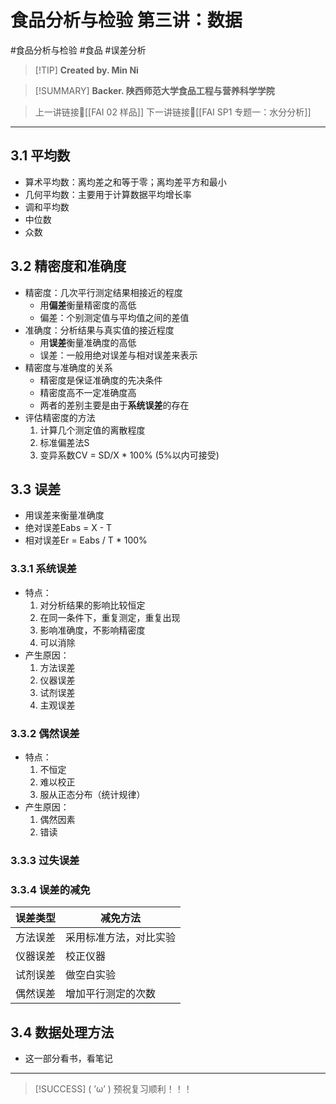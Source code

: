 # 食品分析与检验 第三讲：数据
#食品分析与检验 #食品 #误差分析


> [!TIP] **Created by. Min Ni**

> [!SUMMARY] **Backer. 陕西师范大学食品工程与营养科学学院**

> 上一讲链接🔗[[FAI 02 样品]]
> 下一讲链接🔗[[FAI SP1 专题一：水分分析]]

---
## 3.1 平均数
- 算术平均数：离均差之和等于零；离均差平方和最小
- 几何平均数：主要用于计算数据平均增长率
- 调和平均数
- 中位数
- 众数

## 3.2 精密度和准确度
- 精密度：几次平行测定结果相接近的程度
	- 用**偏差**衡量精密度的高低
	- 偏差：个别测定值与平均值之间的差值
- 准确度：分析结果与真实值的接近程度
	- 用**误差**衡量准确度的高低
	- 误差：一般用绝对误差与相对误差来表示
- 精密度与准确度的关系
	- 精密度是保证准确度的先决条件
	- 精密度高不一定准确度高
	- 两者的差别主要是由于**系统误差**的存在
- 评估精密度的方法
	1. 计算几个测定值的离散程度
	2. 标准偏差法S
	3. 变异系数CV = SD/X * 100% (5%以内可接受)

## 3.3 误差
- 用误差来衡量准确度
- 绝对误差Eabs = X - T
- 相对误差Er = Eabs / T * 100%
### 3.3.1 系统误差
- 特点：
	1. 对分析结果的影响比较恒定
	2. 在同一条件下，重复测定，重复出现
	3. 影响准确度，不影响精密度
	4. 可以消除
- 产生原因：
	1. 方法误差
	2. 仪器误差
	3. 试剂误差
	4. 主观误差
### 3.3.2 偶然误差
- 特点：
	1. 不恒定
	2. 难以校正
	3. 服从正态分布（统计规律）
- 产生原因：
	1. 偶然因素
	2. 错读
### 3.3.3 过失误差
### 3.3.4 误差的减免

| 误差类型 | 减免方法        |
| ---- | ----------- |
| 方法误差 | 采用标准方法，对比实验 |
| 仪器误差 | 校正仪器        |
| 试剂误差 | 做空白实验       |
| 偶然误差 | 增加平行测定的次数   |
## 3.4 数据处理方法
- 这一部分看书，看笔记 

---
> [!SUCCESS] ( ’ω’ ) 预祝复习顺利！！！       
